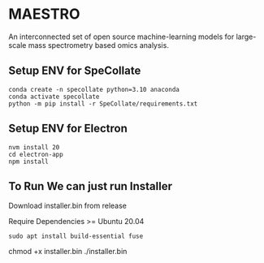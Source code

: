 # MAESTRO
An interconnected set of open source machine-learning models for large-scale mass spectrometry based omics analysis.

## Setup ENV for SpeCollate
```
conda create -n specollate python=3.10 anaconda
conda activate specollate
python -m pip install -r SpeCollate/requirements.txt
```

## Setup ENV for Electron
```
nvm install 20
cd electron-app
npm install
```

## To Run We can just run Installer

Download installer.bin from release

Require Dependencies  >= Ubuntu 20.04 
```
sudo apt install build-essential fuse

```
chmod +x installer.bin
./installer.bin
```